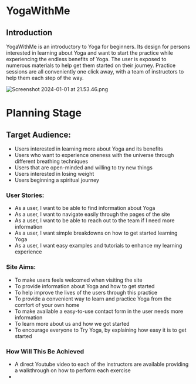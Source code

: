 # YogaWithMe

## Introduction
YogaWithMe is an introductory to Yoga for beginners. Its design 
for persons interested in learning about Yoga and want to 
start the practice while experiencing the endless benefits 
of Yoga. The user is exposed to numerous materials to 
help get them started on their journey. Practice sessions are all 
conveniently one click away, with a team of instructors to
help them each step of the way.

![Screenshot 2024-01-01 at 21.53.46.png](..%2F..%2FDesktop%2FScreenshot%202024-01-01%20at%2021.53.46.png)

# Planning Stage

## Target Audience:

- Users interested in learning more about Yoga and its benefits
- Users who want to experience oneness with the universe through different breathing techniques
- Users that are open-minded and willing to try new things
- Users interested in losing weight
- Users beginning a spiritual journey

### User Stories:

- As a user, I want to be able to find information about Yoga
- As a user, I want to navigate easily through the pages of the site 
- As a user, I want to be able to reach out to the team if I need more information
- As a user, I want simple breakdowns on how to get started learning Yoga
- As a user, I want easy examples and tutorials to enhance my learning experience

### Site Aims:

- To make users feels welcomed when visiting the site 
- To provide information about Yoga and how to get started
- To help improve the lives of the users through this practice
- To provide a convenient way to learn and practice Yoga from the comfort of your own home
- To make available a easy-to-use contact form in the user needs more information
- To learn more about us and how we got started
- To encourage everyone to Try Yoga, by explaining how easy it is to get started

### How Will This Be Achieved 

- A direct Youtube video to each of the instructors are available providing a walkthrough on how to perform each exercise
- 